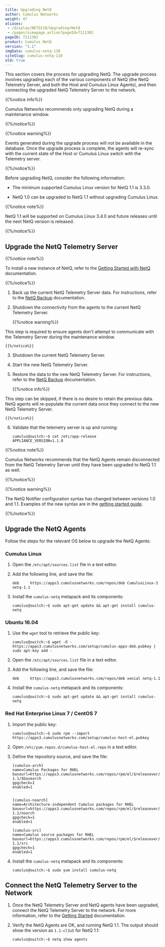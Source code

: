```yaml
---
title: Upgrading NetQ
author: Cumulus Networks
weight: 47
aliases:
 - /display/NETQ110/Upgrading+NetQ
 - /pages/viewpage.action?pageId=7111302
pageID: 7111302
product: Cumulus NetQ
version: "1.1"
imgData: cumulus-netq-110
siteSlug: cumulus-netq-110
old: true
---
```

This section covers the process for upgrading NetQ. The upgrade process
involves upgrading each of the various components of NetQ (the NetQ
Telemetry Server, and both the Host and Cumulus Linux Agents), and then
connecting the upgraded NetQ Telemetry Server to the network.

{{%notice info%}}

Cumulus Networks recommends only upgrading NetQ during a maintenance
window.

{{%/notice%}}

{{%notice warning%}}

Events generated during the upgrade process will not be available in the
database. Once the upgrade process is complete, the agents will re-sync
with the current state of the Host or Cumulus Linux switch with the
Telemetry server.

{{%/notice%}}

Before upgrading NetQ, consider the following information:

  - The minimum supported Cumulus Linux version for NetQ 1.1 is 3.3.0.

  - NetQ 1.0 can be upgraded to NetQ 1.1 without upgrading Cumulus
    Linux.

{{%notice note%}}

NetQ 1.1 will be supported on Cumulus Linux 3.4.0 and future releases
until the next NetQ version is released.

{{%/notice%}}

## Upgrade the NetQ Telemetry Server</span>

{{%notice note%}}

To install a new instance of NetQ, refer to the [Getting Started with NetQ](/cumulus-netq-110/Getting-Started-with-NetQ/)
documentation.

{{%/notice%}}

1.  Back up the current NetQ Telemetry Server data. For instructions,
    refer to the [NetQ Backup](/cumulus-netq-110/Restoring-from-Backups-with-NetQ/)
    documentation.

2.  Shutdown the connectivity from the agents to the current NetQ
    Telemetry Server.
    
    {{%notice warning%}}
    
This step is required to ensure agents don't attempt to communicate
with the Telemetry Server during the maintenance window.

    {{%/notice%}}

3.  Shutdown the current NetQ Telemetry Server.

4.  Start the new NetQ Telemetry Server.

5.  Restore the data to the new NetQ Telemetry Server. For instructions,
    refer to the [NetQ
    Backup](/cumulus-netq-110/Restoring-from-Backups-with-NetQ/)
    documentation.
    
    {{%notice info%}}
    
This step can be skipped, if there is no desire to retain the
previous data. NetQ agents will re-populate the current data once
they connect to the new NetQ Telemetry Server.

    {{%/notice%}}

6.  Validate that the telemetry server is up and running:
    
        cumulus@switch:~$ cat /etc/app-release
        APPLIANCE_VERSION=1.1.0

{{%notice note%}}

Cumulus Networks recommends that the NetQ Agents remain disconnected
from the NetQ Telemetry Server until they have been upgraded to NetQ 1.1
as well.

{{%/notice%}}

{{%notice warning%}}

The NetQ Notifier configuration syntax has changed between versions 1.0
and 1.1. Examples of the new syntax are in the [getting started guide](/cumulus-netq-110/Getting-Started-with-NetQ/).

{{%/notice%}}

## Upgrade the NetQ Agents</span>

Follow the steps for the relevant OS below to upgrade the NetQ Agents:

### Cumulus Linux</span>

1.  Open the `/etc/apt/sources.list` file in a text editor.

2.  Add the following line, and save the file:
    
        deb     https://apps3.cumulusnetworks.com/repos/deb CumulusLinux-3 netq-1.1

3.  Install the `cumulus-netq` metapack and its components:
    
        cumulus@switch:~$ sudo apt-get update && apt-get install cumulus-netq

### Ubuntu 16.04</span>

1.  Use the `wget` tool to retrieve the public key:
    
        cumulus@switch:~$ wget -O - https://apps3.cumulusnetworks.com/setup/cumulus-apps-deb.pubkey | sudo apt-key add -

2.  Open the `/etc/apt/sources.list` file in a text editor.

3.  Add the following line, and save the file:
    
        deb     https://apps3.cumulusnetworks.com/repos/deb xenial netq-1.1

4.  Install the `cumulus-netq` metapack and its components:
    
        cumulus@switch:~$ sudo apt-get update && apt-get install cumulus-netq

### Red Hat Enterprise Linux 7 / CentOS 7</span>

1.  Import the public key:
    
        cumulus@switch:~$ sudo rpm --import https://apps3.cumulusnetworks.com/setup/cumulus-host-el.pubkey

2.  Open `/etc/yum.repos.d/cumulus-host-el.repo` in a text editor.

3.  Define the repository source, and save the file:
    
        [cumulus-arch]
        name=Cumulus Packages for RHEL
        baseurl=https://apps3.cumulusnetworks.com/repos/rpm/el/$releasever/netq-1.1/$basearch
        gpgcheck=1
        enabled=1
         
         
        [cumulus-noarch]
        name=Architecture-independent Cumulus packages for RHEL
        baseurl=https://apps3.cumulusnetworks.com/repos/rpm/el/$releasever/netq-1.1/noarch
        gpgcheck=1
        enabled=1
         
        [cumulus-src]
        name=Cumulus source packages for RHEL
        baseurl=https://apps3.cumulusnetworks.com/repos/rpm/el/$releasever/netq-1.1/src
        gpgcheck=1
        enabled=1

4.  Install the `cumulus-netq` metapack and its components:
    
        cumulus@switch:~$ sudo yum install cumulus-netq

## Connect the NetQ Telemetry Server to the Network</span>

1.  Once the NetQ Telemetry Server and NetQ agents have been upgraded,
    connect the NetQ Telemetry Server to the network. For more
    information, refer to the [Getting Started](/cumulus-netq-110/Getting-Started-with-NetQ/)
    documentation.

2.  Verify the NetQ Agents are OK, and running NetQ 1.1. The output
    should show the version as `1.1-cl3u5` for NetQ 1.1:
    
        cumulus@switch:~$ netq show agents

